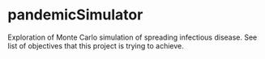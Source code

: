 # pandemicSimulator
Exploration of Monte Carlo simulation of spreading infectious disease. See list of objectives that this project is trying to achieve.
